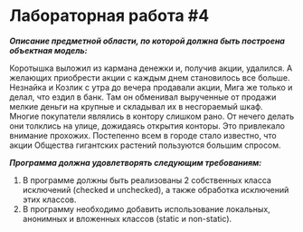 # Лабораторная работа #4

***Описание предметной области, по которой должна быть построена объектная модель:***

Коротышка выложил из кармана денежки и, получив акции, удалился. А желающих приобрести акции с каждым днем становилось все больше. Незнайка и Козлик с утра до вечера продавали акции, Мига же только и делал, что ездил в банк. Там он обменивал вырученные от продажи мелкие деньги на крупные и складывал их в несгораемый шкаф. Многие покупатели являлись в контору слишком рано. От нечего делать они толклись на улице, дожидаясь открытия конторы. Это привлекало внимание прохожих. Постепенно всем в городе стало известно, что акции Общества гигантских растений пользуются большим спросом.

***Программа должна удовлетворять следующим требованиям:***

1. В программе должны быть реализованы 2 собственных класса исключений (checked и unchecked), а также обработка исключений этих классов.
2. В программу необходимо добавить использование локальных, анонимных и вложенных классов (static и non-static).
